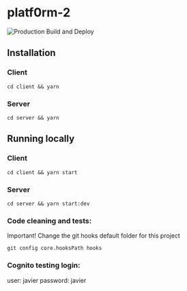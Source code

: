 # platf0rm-2

![Production Build and Deploy](https://github.com/AdScribe/platf0rm-2/workflows/Production%20Build%20and%20Deploy/badge.svg)

## Installation

### Client

`cd client && yarn`

### Server

`cd server && yarn`

## Running locally

### Client

`cd client && yarn start`

### Server

`cd server && yarn start:dev`

### Code cleaning and tests:
Important! Change the git hooks default folder for this project
```
git config core.hooksPath hooks
```

### Cognito testing login:
user: javier
password: javier
